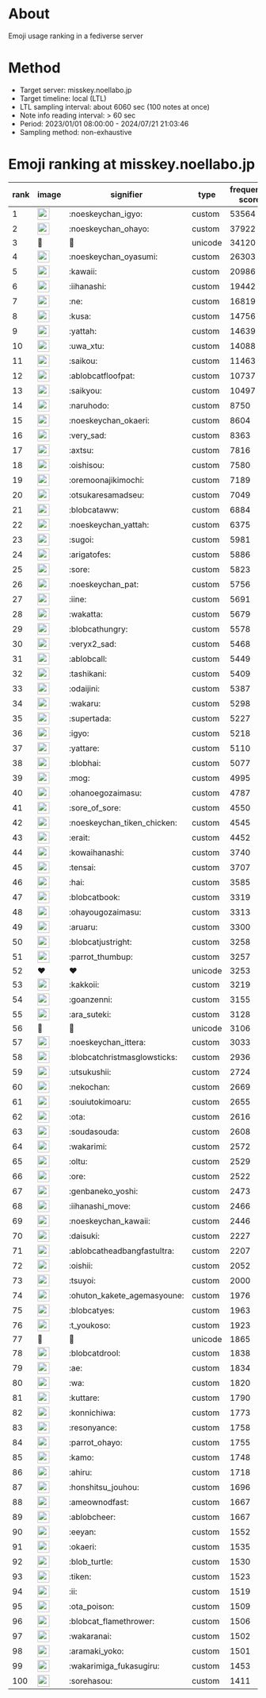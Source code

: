 # About
Emoji usage ranking in a fediverse server

# Method
- Target server: misskey.noellabo.jp
- Target timeline: local (LTL)
- LTL sampling interval: about 6060 sec (100 notes at once)
- Note info reading interval: > 60 sec
- Period: 2023/01/01 08:00:00 - 2024/07/21 21:03:46 
- Sampling method: non-exhaustive

# Emoji ranking at misskey.noellabo.jp

|rank|image|signifier|type|frequency score|
|----|----|----|----|----|
|1|<img height="24" src="https://misskey.noellabo.jp/emoji/noeskeychan_igyo.webp">|:noeskeychan_igyo:|custom|53564|
|2|<img height="24" src="https://misskey.noellabo.jp/emoji/noeskeychan_ohayo.webp">|:noeskeychan_ohayo:|custom|37922|
|3|🎉|🎉|unicode|34120|
|4|<img height="24" src="https://misskey.noellabo.jp/emoji/noeskeychan_oyasumi.webp">|:noeskeychan_oyasumi:|custom|26303|
|5|<img height="24" src="https://misskey.noellabo.jp/emoji/kawaii.webp">|:kawaii:|custom|20986|
|6|<img height="24" src="https://misskey.noellabo.jp/emoji/iihanashi.webp">|:iihanashi:|custom|19442|
|7|<img height="24" src="https://misskey.noellabo.jp/emoji/ne.webp">|:ne:|custom|16819|
|8|<img height="24" src="https://misskey.noellabo.jp/emoji/kusa.webp">|:kusa:|custom|14756|
|9|<img height="24" src="https://misskey.noellabo.jp/emoji/yattah.webp">|:yattah:|custom|14639|
|10|<img height="24" src="https://misskey.noellabo.jp/emoji/uwa_xtu.webp">|:uwa_xtu:|custom|14088|
|11|<img height="24" src="https://misskey.noellabo.jp/emoji/saikou.webp">|:saikou:|custom|11463|
|12|<img height="24" src="https://misskey.noellabo.jp/emoji/ablobcatfloofpat.webp">|:ablobcatfloofpat:|custom|10737|
|13|<img height="24" src="https://misskey.noellabo.jp/emoji/saikyou.webp">|:saikyou:|custom|10497|
|14|<img height="24" src="https://misskey.noellabo.jp/emoji/naruhodo.webp">|:naruhodo:|custom|8750|
|15|<img height="24" src="https://misskey.noellabo.jp/emoji/noeskeychan_okaeri.webp">|:noeskeychan_okaeri:|custom|8604|
|16|<img height="24" src="https://misskey.noellabo.jp/emoji/very_sad.webp">|:very_sad:|custom|8363|
|17|<img height="24" src="https://misskey.noellabo.jp/emoji/axtsu.webp">|:axtsu:|custom|7816|
|18|<img height="24" src="https://misskey.noellabo.jp/emoji/oishisou.webp">|:oishisou:|custom|7580|
|19|<img height="24" src="https://misskey.noellabo.jp/emoji/oremoonajikimochi.webp">|:oremoonajikimochi:|custom|7189|
|20|<img height="24" src="https://misskey.noellabo.jp/emoji/otsukaresamadseu.webp">|:otsukaresamadseu:|custom|7049|
|21|<img height="24" src="https://misskey.noellabo.jp/emoji/blobcataww.webp">|:blobcataww:|custom|6884|
|22|<img height="24" src="https://misskey.noellabo.jp/emoji/noeskeychan_yattah.webp">|:noeskeychan_yattah:|custom|6375|
|23|<img height="24" src="https://misskey.noellabo.jp/emoji/sugoi.webp">|:sugoi:|custom|5981|
|24|<img height="24" src="https://misskey.noellabo.jp/emoji/arigatofes.webp">|:arigatofes:|custom|5886|
|25|<img height="24" src="https://misskey.noellabo.jp/emoji/sore.webp">|:sore:|custom|5823|
|26|<img height="24" src="https://misskey.noellabo.jp/emoji/noeskeychan_pat.webp">|:noeskeychan_pat:|custom|5756|
|27|<img height="24" src="https://misskey.noellabo.jp/emoji/iine.webp">|:iine:|custom|5691|
|28|<img height="24" src="https://misskey.noellabo.jp/emoji/wakatta.webp">|:wakatta:|custom|5679|
|29|<img height="24" src="https://misskey.noellabo.jp/emoji/blobcathungry.webp">|:blobcathungry:|custom|5578|
|30|<img height="24" src="https://misskey.noellabo.jp/emoji/veryx2_sad.webp">|:veryx2_sad:|custom|5468|
|31|<img height="24" src="https://misskey.noellabo.jp/emoji/ablobcall.webp">|:ablobcall:|custom|5449|
|32|<img height="24" src="https://misskey.noellabo.jp/emoji/tashikani.webp">|:tashikani:|custom|5409|
|33|<img height="24" src="https://misskey.noellabo.jp/emoji/odaijini.webp">|:odaijini:|custom|5387|
|34|<img height="24" src="https://misskey.noellabo.jp/emoji/wakaru.webp">|:wakaru:|custom|5298|
|35|<img height="24" src="https://misskey.noellabo.jp/emoji/supertada.webp">|:supertada:|custom|5227|
|36|<img height="24" src="https://misskey.noellabo.jp/emoji/igyo.webp">|:igyo:|custom|5218|
|37|<img height="24" src="https://misskey.noellabo.jp/emoji/yattare.webp">|:yattare:|custom|5110|
|38|<img height="24" src="https://misskey.noellabo.jp/emoji/blobhai.webp">|:blobhai:|custom|5077|
|39|<img height="24" src="https://misskey.noellabo.jp/emoji/mog.webp">|:mog:|custom|4995|
|40|<img height="24" src="https://misskey.noellabo.jp/emoji/ohanoegozaimasu.webp">|:ohanoegozaimasu:|custom|4787|
|41|<img height="24" src="https://misskey.noellabo.jp/emoji/sore_of_sore.webp">|:sore_of_sore:|custom|4550|
|42|<img height="24" src="https://misskey.noellabo.jp/emoji/noeskeychan_tiken_chicken.webp">|:noeskeychan_tiken_chicken:|custom|4545|
|43|<img height="24" src="https://misskey.noellabo.jp/emoji/erait.webp">|:erait:|custom|4452|
|44|<img height="24" src="https://misskey.noellabo.jp/emoji/kowaihanashi.webp">|:kowaihanashi:|custom|3740|
|45|<img height="24" src="https://misskey.noellabo.jp/emoji/tensai.webp">|:tensai:|custom|3707|
|46|<img height="24" src="https://misskey.noellabo.jp/emoji/hai.webp">|:hai:|custom|3585|
|47|<img height="24" src="https://misskey.noellabo.jp/emoji/blobcatbook.webp">|:blobcatbook:|custom|3319|
|48|<img height="24" src="https://misskey.noellabo.jp/emoji/ohayougozaimasu.webp">|:ohayougozaimasu:|custom|3313|
|49|<img height="24" src="https://misskey.noellabo.jp/emoji/aruaru.webp">|:aruaru:|custom|3300|
|50|<img height="24" src="https://misskey.noellabo.jp/emoji/blobcatjustright.webp">|:blobcatjustright:|custom|3258|
|51|<img height="24" src="https://misskey.noellabo.jp/emoji/parrot_thumbup.webp">|:parrot_thumbup:|custom|3257|
|52|❤|❤|unicode|3253|
|53|<img height="24" src="https://misskey.noellabo.jp/emoji/kakkoii.webp">|:kakkoii:|custom|3219|
|54|<img height="24" src="https://misskey.noellabo.jp/emoji/goanzenni.webp">|:goanzenni:|custom|3155|
|55|<img height="24" src="https://misskey.noellabo.jp/emoji/ara_suteki.webp">|:ara_suteki:|custom|3128|
|56|🍗|🍗|unicode|3106|
|57|<img height="24" src="https://misskey.noellabo.jp/emoji/noeskeychan_ittera.webp">|:noeskeychan_ittera:|custom|3033|
|58|<img height="24" src="https://misskey.noellabo.jp/emoji/blobcatchristmasglowsticks.webp">|:blobcatchristmasglowsticks:|custom|2936|
|59|<img height="24" src="https://misskey.noellabo.jp/emoji/utsukushii.webp">|:utsukushii:|custom|2724|
|60|<img height="24" src="https://misskey.noellabo.jp/emoji/nekochan.webp">|:nekochan:|custom|2669|
|61|<img height="24" src="https://misskey.noellabo.jp/emoji/souiutokimoaru.webp">|:souiutokimoaru:|custom|2655|
|62|<img height="24" src="https://misskey.noellabo.jp/emoji/ota.webp">|:ota:|custom|2616|
|63|<img height="24" src="https://misskey.noellabo.jp/emoji/soudasouda.webp">|:soudasouda:|custom|2608|
|64|<img height="24" src="https://misskey.noellabo.jp/emoji/wakarimi.webp">|:wakarimi:|custom|2572|
|65|<img height="24" src="https://misskey.noellabo.jp/emoji/oltu.webp">|:oltu:|custom|2529|
|66|<img height="24" src="https://misskey.noellabo.jp/emoji/ore.webp">|:ore:|custom|2522|
|67|<img height="24" src="https://misskey.noellabo.jp/emoji/genbaneko_yoshi.webp">|:genbaneko_yoshi:|custom|2473|
|68|<img height="24" src="https://misskey.noellabo.jp/emoji/iihanashi_move.webp">|:iihanashi_move:|custom|2466|
|69|<img height="24" src="https://misskey.noellabo.jp/emoji/noeskeychan_kawaii.webp">|:noeskeychan_kawaii:|custom|2446|
|70|<img height="24" src="https://misskey.noellabo.jp/emoji/daisuki.webp">|:daisuki:|custom|2227|
|71|<img height="24" src="https://misskey.noellabo.jp/emoji/ablobcatheadbangfastultra.webp">|:ablobcatheadbangfastultra:|custom|2207|
|72|<img height="24" src="https://misskey.noellabo.jp/emoji/oishii.webp">|:oishii:|custom|2052|
|73|<img height="24" src="https://misskey.noellabo.jp/emoji/tsuyoi.webp">|:tsuyoi:|custom|2000|
|74|<img height="24" src="https://misskey.noellabo.jp/emoji/ohuton_kakete_agemasyoune.webp">|:ohuton_kakete_agemasyoune:|custom|1976|
|75|<img height="24" src="https://misskey.noellabo.jp/emoji/blobcatyes.webp">|:blobcatyes:|custom|1963|
|76|<img height="24" src="https://misskey.noellabo.jp/emoji/t_youkoso.webp">|:t_youkoso:|custom|1923|
|77|👀|👀|unicode|1865|
|78|<img height="24" src="https://misskey.noellabo.jp/emoji/blobcatdrool.webp">|:blobcatdrool:|custom|1838|
|79|<img height="24" src="https://misskey.noellabo.jp/emoji/ae.webp">|:ae:|custom|1834|
|80|<img height="24" src="https://misskey.noellabo.jp/emoji/wa.webp">|:wa:|custom|1820|
|81|<img height="24" src="https://misskey.noellabo.jp/emoji/kuttare.webp">|:kuttare:|custom|1790|
|82|<img height="24" src="https://misskey.noellabo.jp/emoji/konnichiwa.webp">|:konnichiwa:|custom|1773|
|83|<img height="24" src="https://misskey.noellabo.jp/emoji/resonyance.webp">|:resonyance:|custom|1758|
|84|<img height="24" src="https://misskey.noellabo.jp/emoji/parrot_ohayo.webp">|:parrot_ohayo:|custom|1755|
|85|<img height="24" src="https://misskey.noellabo.jp/emoji/kamo.webp">|:kamo:|custom|1748|
|86|<img height="24" src="https://misskey.noellabo.jp/emoji/ahiru.webp">|:ahiru:|custom|1718|
|87|<img height="24" src="https://misskey.noellabo.jp/emoji/honshitsu_jouhou.webp">|:honshitsu_jouhou:|custom|1696|
|88|<img height="24" src="https://misskey.noellabo.jp/emoji/ameownodfast.webp">|:ameownodfast:|custom|1667|
|89|<img height="24" src="https://misskey.noellabo.jp/emoji/ablobcheer.webp">|:ablobcheer:|custom|1667|
|90|<img height="24" src="https://misskey.noellabo.jp/emoji/eeyan.webp">|:eeyan:|custom|1552|
|91|<img height="24" src="https://misskey.noellabo.jp/emoji/okaeri.webp">|:okaeri:|custom|1535|
|92|<img height="24" src="https://misskey.noellabo.jp/emoji/blob_turtle.webp">|:blob_turtle:|custom|1530|
|93|<img height="24" src="https://misskey.noellabo.jp/emoji/tiken.webp">|:tiken:|custom|1523|
|94|<img height="24" src="https://misskey.noellabo.jp/emoji/ii.webp">|:ii:|custom|1519|
|95|<img height="24" src="https://misskey.noellabo.jp/emoji/ota_poison.webp">|:ota_poison:|custom|1509|
|96|<img height="24" src="https://misskey.noellabo.jp/emoji/blobcat_flamethrower.webp">|:blobcat_flamethrower:|custom|1506|
|97|<img height="24" src="https://misskey.noellabo.jp/emoji/wakaranai.webp">|:wakaranai:|custom|1502|
|98|<img height="24" src="https://misskey.noellabo.jp/emoji/aramaki_yoko.webp">|:aramaki_yoko:|custom|1501|
|99|<img height="24" src="https://misskey.noellabo.jp/emoji/wakarimiga_fukasugiru.webp">|:wakarimiga_fukasugiru:|custom|1453|
|100|<img height="24" src="https://misskey.noellabo.jp/emoji/sorehasou.webp">|:sorehasou:|custom|1411|
